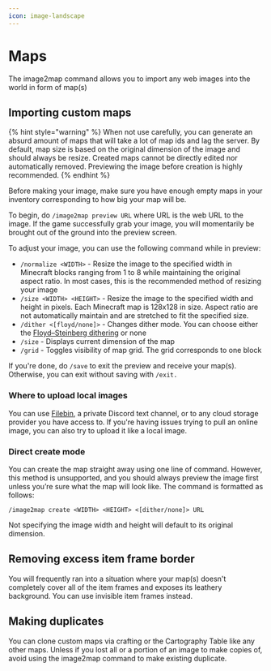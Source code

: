 ```yaml
---
icon: image-landscape
---
```


# Maps

The image2map command allows you to import any web images into the world in form of map(s)

## Importing custom maps

{% hint style="warning" %}
When not use carefully, you can generate an absurd amount of maps that will take a lot of map ids and lag the server. By default, map size is based on the original dimension of the image and should always be resize. Created maps cannot be directly edited nor automatically removed. Previewing the image before creation is highly recommended.
{% endhint %}

Before making your image, make sure you have enough empty maps in your inventory corresponding to how big your map will be.

To begin, do `/image2map preview URL` where URL is the web URL to the image. If the game successfully grab your image, you will momentarily be brought out of the ground into the preview screen.

To adjust your image, you can use the following command while in preview:

* `/normalize <WIDTH>` - Resize the image to the specified width in Minecraft blocks ranging from 1 to 8 while maintaining the original aspect ratio. In most cases, this is the recommended method of resizing your image
* `/size <WIDTH> <HEIGHT>` - Resize the image to the specified width and height in pixels. Each Minecraft map is 128x128 in size. Aspect ratio are not automatically maintain and are stretched to fit the specified size.
* `/dither <[floyd/none]>` - Changes dither mode. You can choose either the [Floyd–Steinberg dithering](https://en.wikipedia.org/wiki/Floyd%E2%80%93Steinberg\_dithering) or none
* `/size` - Displays current dimension of the map
* `/grid` - Toggles visibility of map grid. The grid corresponds to one block

If you're done, do `/save` to exit the preview and receive your map(s). Otherwise, you can exit without saving with `/exit.`

### Where to upload local images

You can use [Filebin](https://filebin.net/), a private Discord text channel, or to any cloud storage provider you have access to. If you're having issues trying to pull an online image, you can also try to upload it like a local image.

### Direct create mode

You can create the map straight away using one line of command. However, this method is unsupported, and you should always preview the image first unless you’re sure what the map will look like. The command is formatted as follows:

`/image2map create <WIDTH> <HEIGHT> <[dither/none]> URL`

Not specifying the image width and height will default to its original dimension.

## Removing excess item frame border

You will frequently ran into a situation where your map(s) doesn't completely cover all of the item frames and exposes its leathery background. You can use invisible item frames instead.

## Making duplicates

You can clone custom maps via crafting or the Cartography Table like any other maps. Unless if you lost all or a portion of an image to make copies of, avoid using the image2map command to make existing duplicate.

